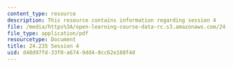 ```yaml
---
content_type: resource
description: This resource contains information regarding session 4
file: /media/https%3A/open-learning-course-data-rc.s3.amazonaws.com/24-235j-philosophy-of-law-spring-2012/d40d97fd33f0a6749dd40cc62e188f4d_MIT24_235JS12_Session4.pdf
file_type: application/pdf
resourcetype: Document
title: 24.235 Session 4
uid: d40d97fd-33f0-a674-9dd4-0cc62e188f4d
---
```

